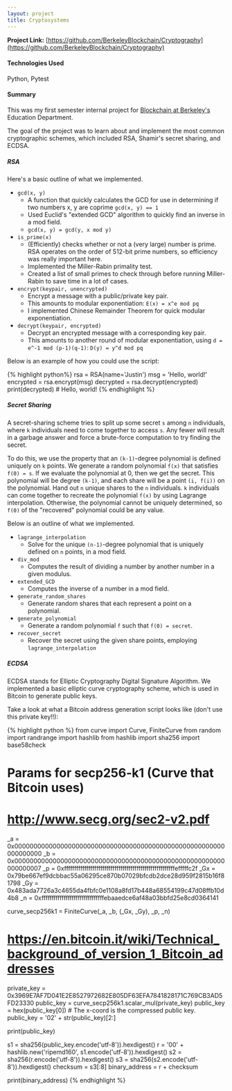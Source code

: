 ```yaml
---
layout: project
title: Cryptosystems
---
```


**Project Link:** [https://github.com/BerkeleyBlockchain/Cryptography](https://github.com/BerkeleyBlockchain/Cryptography)

#### Technologies Used
Python, Pytest

#### Summary
This was my first semester internal project for [Blockchain at Berkeley's](https://blockchain.berkeley.edu/) Education Department.

The goal of the project was to learn about and implement the most common cryptographic schemes, which included RSA,
Shamir's secret sharing, and ECDSA.

##### RSA

Here's a basic outline of what we implemented.
* `gcd(x, y)`
    * A function that quickly calculates the GCD for use in determining if two numbers x, y are coprime `gcd(x, y) == 1`
    * Used Euclid's "extended GCD" algorithm to quickly find an inverse in a mod field.
    * `gcd(x, y) = gcd(y, x mod y)`
* `is_prime(x)`
    * (Efficiently) checks whether or not a (very large) number is prime. RSA operates on the order of 512-bit prime
      numbers, so efficiency was really important here.
    * Implemented the Miller-Rabin primality test.
    * Created a list of small primes to check through before running Miller-Rabin to save time in a lot of cases.
* `encrypt(keypair, unencrypted)`
    * Encrypt a message with a public/private key pair.
    * This amounts to modular exponentiation: `E(x) = x^e mod pq`
    * I implemented Chinese Remainder Theorem for quick modular exponentiation.
* `decrypt(keypair, encrypted)`
    * Decrypt an encrypted message with a corresponding key pair.
    * This amounts to another round of modular exponentiation, using `d = e^-1 mod (p-1)(q-1)`: `D(y) = y^d mod pq`

Below is an example of how you could use the script:

{% highlight python%}
rsa = RSA(name='Justin')
msg = 'Hello, world!'
encrypted = rsa.encrypt(msg)
decrypted = rsa.decrypt(encrypted)
print(decrypted) # Hello, world!
{% endhighlight %}

##### Secret Sharing

A secret-sharing scheme tries to split up some secret `s` among `n` individuals, where `k` individuals need
to come together to access `s`. Any fewer will result in a garbage answer and force a brute-force computation
to try finding the secret.

To do this, we use the property that an `(k-1)`-degree polynomial is defined uniquely on `k` points. We generate
a random polynomial `f(x)` that satisfies `f(0) = s`. If we evaluate the polynomial at 0, then we get the secret.
This polynomial will be degree `(k-1)`, and each share will be a point `(i, f(i))` on the polynomial. Hand out
`n` unique shares to the `n` individuals. `k` individuals can come together to recreate the polynomial `f(x)`
by using Lagrange interpolation. Otherwise, the polynomial cannot be uniquely determined, so `f(0)` of the
"recovered" polynomial could be any value.

Below is an outline of what we implemented.

* `lagrange_interpolation`
    * Solve for the unique `(n-1)`-degree polynomial that is uniquely defined on `n` points, in a mod field.
* `div_mod`
    * Computes the result of dividing a number by another number in a given modulus.
* `extended_GCD`
    * Computes the inverse of a number in a mod field.
* `generate_random_shares`
    * Generate random shares that each represent a point on a polynomial.
* `generate_polynomial`
    * Generate a random polynomial `f` such that `f(0) = secret`.
* `recover_secret`
    * Recover the secret using the given share points, employing `lagrange_interpolation`

##### ECDSA

ECDSA stands for Elliptic Cryptography Digital Signature Algorithm. We implemented a basic elliptic curve
cryptography scheme, which is used in Bitcoin to generate public keys.

Take a look at what a Bitcoin address generation script looks like (don't use this private key!!):

{% highlight python %}
from curve import Curve, FiniteCurve
from random import randrange
import hashlib
from hashlib import sha256
import base58check

# Params for secp256-k1 (Curve that Bitcoin uses)
# http://www.secg.org/sec2-v2.pdf
_a = 0x0000000000000000000000000000000000000000000000000000000000000000
_b = 0x0000000000000000000000000000000000000000000000000000000000000007
_p = 0xfffffffffffffffffffffffffffffffffffffffffffffffffffffffefffffc2f
_Gx = 0x79be667ef9dcbbac55a06295ce870b07029bfcdb2dce28d959f2815b16f81798
_Gy = 0x483ada7726a3c4655da4fbfc0e1108a8fd17b448a68554199c47d08ffb10d4b8
_n = 0xfffffffffffffffffffffffffffffffebaaedce6af48a03bbfd25e8cd0364141

curve_secp256k1 = FiniteCurve(_a, _b, (_Gx, _Gy), _p, _n)

# https://en.bitcoin.it/wiki/Technical_background_of_version_1_Bitcoin_addresses

private_key = 0x3969E7AF7D041E2E8527972682E805DF63EFA7841828171C769CB3AD5FD23330
public_key = curve_secp256k1.scalar_mul(private_key)
public_key = hex(public_key[0]) # The x-coord is the compressed public key.
public_key = '02' + str(public_key)[2:]

print(public_key)

s1 = sha256(public_key.encode('utf-8')).hexdigest()
r = '00' + hashlib.new('ripemd160', s1.encode('utf-8')).hexdigest()
s2 = sha256(r.encode('utf-8')).hexdigest()
s3 = sha256(s2.encode('utf-8')).hexdigest()
checksum = s3[:8]
binary_address = r + checksum

print(binary_address)
{% endhighlight %}